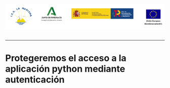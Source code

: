 <p style="text-aling:center;height:100px"><img src="/md/res/_banner.png"></p>

---

# Protegeremos el acceso a la aplicación python mediante autenticación

